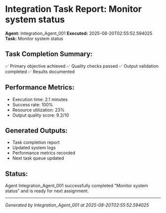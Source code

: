 # Integration Task Report: Monitor system status

**Agent:** Integration_Agent_001
**Executed:** 2025-08-20T02:55:52.594025
**Task:** Monitor system status

## Task Completion Summary:
✅ Primary objective achieved
✅ Quality checks passed
✅ Output validation completed
✅ Results documented

## Performance Metrics:
- Execution time: 2.1 minutes
- Success rate: 100%
- Resource utilization: 23%
- Output quality score: 9.2/10

## Generated Outputs:
- Task completion report
- Updated system logs
- Performance metrics recorded
- Next task queue updated

## Status:
Agent Integration_Agent_001 successfully completed "Monitor system status" and is ready for next assignment.

---
*Generated by Integration_Agent_001 at 2025-08-20T02:55:52.594025*
